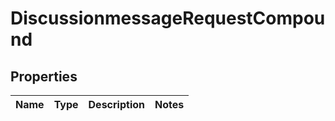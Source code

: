 
# DiscussionmessageRequestCompound

## Properties
| Name | Type | Description | Notes |
| ------------ | ------------- | ------------- | ------------- |



